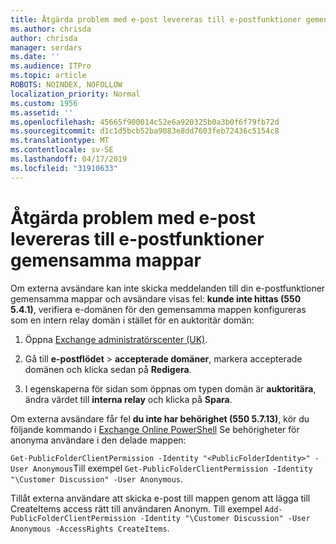 ```yaml
---
title: Åtgärda problem med e-post levereras till e-postfunktioner gemensamma mappar
ms.author: chrisda
author: chrisda
manager: serdars
ms.date: ''
ms.audience: ITPro
ms.topic: article
ROBOTS: NOINDEX, NOFOLLOW
localization_priority: Normal
ms.custom: 1956
ms.assetid: ''
ms.openlocfilehash: 45665f900014c52e6a920325b0a3b0f6f79fb72d
ms.sourcegitcommit: d1c1d5bcb52ba9083e8dd7603feb72436c5154c8
ms.translationtype: MT
ms.contentlocale: sv-SE
ms.lasthandoff: 04/17/2019
ms.locfileid: "31910633"
---
```

# <a name="fix-email-delivery-issues-to-mail-enabled-public-folders"></a>Åtgärda problem med e-post levereras till e-postfunktioner gemensamma mappar

Om externa avsändare kan inte skicka meddelanden till din e-postfunktioner gemensamma mappar och avsändare visas fel: **kunde inte hittas (550 5.4.1)**, verifiera e-domänen för den gemensamma mappen konfigureras som en intern relay domän i stället för en auktoritär domän:

1. Öppna [Exchange administratörscenter (UK)](https://docs.microsoft.com/Exchange/exchange-admin-center).

2. Gå till **e-postflödet** \> **accepterade domäner**, markera accepterade domänen och klicka sedan på **Redigera**.

3. I egenskaperna för sidan som öppnas om typen domän är **auktoritära**, ändra värdet till **interna relay** och klicka på **Spara**.

Om externa avsändare får fel **du inte har behörighet (550 5.7.13)**, kör du följande kommando i [Exchange Online PowerShell](https://docs.microsoft.com/powershell/exchange/exchange-online/connect-to-exchange-online-powershell/connect-to-exchange-online-powershell) Se behörigheter för anonyma användare i den delade mappen:

`Get-PublicFolderClientPermission -Identity "<PublicFolderIdentity>" -User Anonymous`Till exempel `Get-PublicFolderClientPermission -Identity "\Customer Discussion" -User Anonymous`.

Tillåt externa användare att skicka e-post till mappen genom att lägga till CreateItems access rätt till användaren Anonym. Till exempel `Add-PublicFolderClientPermission -Identity "\Customer Discussion" -User Anonymous -AccessRights CreateItems`.
